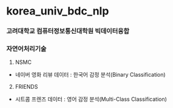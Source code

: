 # korea_univ_bdc_nlp
### 고려대학교 컴퓨터정보통신대학원 빅데이터융합
### 자연어처리기술


1. NSMC
- 네이버 영화 리뷰 데이터 : 한국어 감정 분석(Binary Classification)


2. FRIENDS
- 시트콤 프렌즈 데이터 : 영어 감정 분석(Multi-Class Classification)




